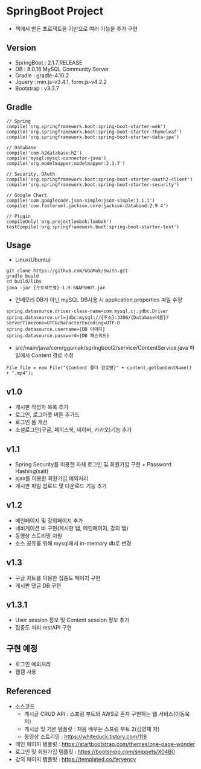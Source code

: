# SpringBoot Project

  - 책에서 만든 프로젝트을 기반으로 여러 기능을 추가 구현

## Version

  - SpringBoot : 2.1.7.RELEASE
  - DB : 8.0.18 MySQL Community Server
  - Gradle : gradle-4.10.2
  - Jquery : min.js-v3.4.1, form.js-v4.2.2
  - Bootstrap : v3.3.7
  
## Gradle

```$xslt
// Spring
compile('org.springframework.boot:spring-boot-starter-web')
compile('org.springframework.boot:spring-boot-starter-thymeleaf')
compile('org.springframework.boot:spring-boot-starter-data-jpa')

// Database
compile('com.h2database:h2')
compile('mysql:mysql-connector-java')
compile('org.modelmapper:modelmapper:2.3.7')

// Security, OAuth
compile('org.springframework.boot:spring-boot-starter-oauth2-client')
compile('org.springframework.boot:spring-boot-starter-security')

// Google Chart
compile('com.googlecode.json-simple:json-simple:1.1.1')
compile('com.fasterxml.jackson.core:jackson-databind:2.9.4')

// Plugin
compileOnly('org.projectlombok:lombok')
testCompile('org.springframework.boot:spring-boot-starter-test')
```
  
## Usage

  - Linux(Ubuntu)
```$xslt
git clone https://github.com/GGoMak/Swith.git
gradle build
cd build/libs
java -jar {프로젝트명}-1.0-SNAPSHOT.jar
```

  - 인메모리 DB가 아닌 mySQL DB사용 시 application.properties 파일 수정
```$xslt
spring.datasource.driver-class-name=com.mysql.cj.jdbc.Driver
spring.datasource.url=jdbc:mysql://{주소}:3306/{Database이름}?serverTimezone=UTC&characterEncoding=UTF-8
spring.datasource.username={DB 아이디}
spring.datasource.password={DB 패스워드}
```
  - src/main/java/com/ggomak/springboot2/service/ContentService.java 파일에서 Content 경로 수정
```
File file = new File("{Content 폴더 경로명}" + content.getContentName() + ".mp4");
``` 
  
## v1.0
  
  - 게시판 작성자 목록 추가
  - 로그인, 로그아웃 버튼 추가드
  - 로그인 폼 개선
  - 소셜로그인(구글, 페이스북, 네이버, 카카오)기능 추가
  
## v1.1
  
  - Spring Security를 이용한 자체 로그인 및 회원가입 구현 + Password Hashing(salt)
  - ajax를 이용한 회원가입 예외처리
  - 게시판 파일 업로드 및 다운로드 기능 추가
  
## v1.2
  
  - 메인페이지 및 강의페이지 추가
  - 네비게이션 바 구현(게시판 탭, 메인페이지, 강의 탭)
  - 동영상 스트리밍 지원
  - 소스 공유를 위해 mysql에서 in-memory db로 변경
  
## v1.3

  - 구글 차트를 이용한 집중도 페이지 구현
  - 게시판 댓글 DB 구현
  
## v1.3.1

  - User session 정보 및 Content session 정보 추가
  - 집중도 처리 restAPI 구현
  
## 구현 예정
  
  - 로그인 예외처리
  - 웹캠 사용
 
## Referenced

  - 소스코드  
      - 게시글 CRUD API : 스프링 부트와 AWS로 혼자 구현하는 웹 서비스(이동욱 저)  
      - 게시글 및 기본 템플릿 : 처음 배우는 스프링 부트 2(김영재 저)
      - 동영상 스트리밍 : https://whiteduck.tistory.com/118
  - 메인 페이지 템플릿 : https://startbootstrap.com/themes/one-page-wonder
  - 로그인 및 회원가입 템플릿 : https://bootsnipp.com/snippets/X04B0
  - 강의 페이지 템플릿 : https://templated.co/fervency